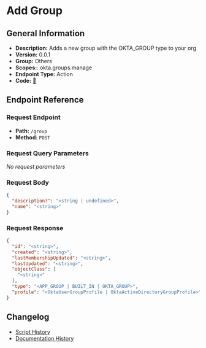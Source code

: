 # Add Group

## General Information

- **Description:** Adds a new group with the OKTA_GROUP type to your org
- **Version:** 0.0.1
- **Group:** Others
- **Scopes:**: okta.groups.manage
- **Endpoint Type:** Action
- **Code:** [🔗](https://github.com/NangoHQ/integration-templates/tree/main/integrations/okta-preview/actions/add-group.ts)


## Endpoint Reference

### Request Endpoint

- **Path:** `/group`
- **Method:** `POST`

### Request Query Parameters

_No request parameters_

### Request Body

```json
{
  "description?": "<string | undefined>",
  "name": "<string>"
}
```

### Request Response

```json
{
  "id": "<string>",
  "created": "<string>",
  "lastMembershipUpdated": "<string>",
  "lastUpdated": "<string>",
  "objectClass": [
    "<string>"
  ],
  "type": "<APP_GROUP | BUILT_IN | OKTA_GROUP>",
  "profile": "<OktaUserGroupProfile | OktaActiveDirectoryGroupProfile>"
}
```

## Changelog

- [Script History](https://github.com/NangoHQ/integration-templates/commits/main/integrations/okta-preview/actions/add-group.ts)
- [Documentation History](https://github.com/NangoHQ/integration-templates/commits/main/integrations/okta-preview/actions/add-group.md)

<!-- END  GENERATED CONTENT -->

